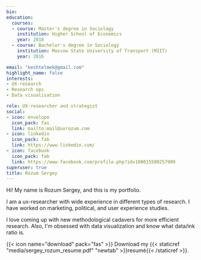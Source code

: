 ```yaml
---
bio: 
education:
  courses:
  - course: Master's degree in Sociology
    institution: Higher School of Economics
    year: 2018
  - course: Bachelor's degree in Sociology 
    institution: Moscow State University of Transport (MIIT)
    year: 2016

email: "keshtelmek@gmail.com"
highlight_name: false
interests:
- UX-research
- Research ops
- Data visualisation

role: UX-researcher and strategist
social:
- icon: envelope
  icon_pack: fas
  link: mailto:mail@uxrozum.com
- icon: linkedin
  icon_pack: fab
  link: https://www.linkedin.com/
- icon: facebook
  icon_pack: fab
  link: https://www.facebook.com/profile.php?id=100015500257909
superuser: true
title: Rozum Sergey
---
```

Hi! My name is Rozum Sergey, and this is my portfolio. 

I am a ux-researcher with wide experience in different types of research. I have worked on marketing, political, and user experience studies.

I love coming up with new methodological cadavers for more efficient research. Also, I'm obsessed with data visualization and know what data/ink ratio is.

{{< icon name="download" pack="fas" >}} Download my {{< staticref "media/sergey_rozum_resume.pdf" "newtab" >}}resumé{{< /staticref >}}.
